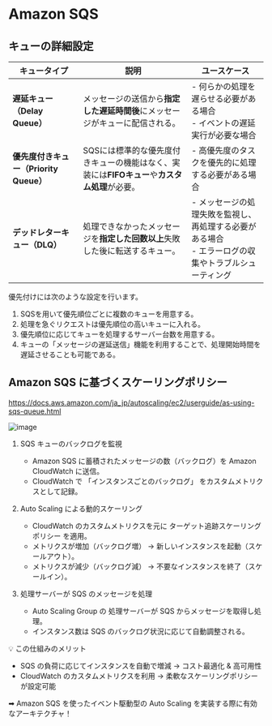 # Amazon SQS

## キューの詳細設定

| キュータイプ           | 説明                                                    | ユースケース                                             |
|-------------------|-------------------------------------------------------|-------------------------------------------------------|
| **遅延キュー（Delay Queue）**  | メッセージの送信から**指定した遅延時間後**にメッセージがキューに配信される。 | - 何らかの処理を遅らせる必要がある場合<br>- イベントの遅延実行が必要な場合 |
| **優先度付きキュー（Priority Queue）** | SQSには標準的な優先度付きキューの機能はなく、実装には**FIFOキュー**や**カスタム処理**が必要。 | - 高優先度のタスクを優先的に処理する必要がある場合 |
| **デッドレターキュー（DLQ）** | 処理できなかったメッセージを**指定した回数以上**失敗した後に転送するキュー。 | - メッセージの処理失敗を監視し、再処理する必要がある場合<br>- エラーログの収集やトラブルシューティング |

優先付けには次のような設定を行います。

1. SQSを用いて優先順位ごとに複数のキューを用意する。
2. 処理を急ぐリクエストは優先順位の高いキューに入れる。
3. 優先順位に応じてキューを処理するサーバー台数を用意する。
4. キューの「メッセージの遅延送信」機能を利用することで、処理開始時間を遅延させることも可能である。

## Amazon SQS に基づくスケーリングポリシー

https://docs.aws.amazon.com/ja_jp/autoscaling/ec2/userguide/as-using-sqs-queue.html

![image](https://github.com/user-attachments/assets/c9a30321-abe8-4d26-9443-7a5236caabc4)

1. SQS キューのバックログを監視
    - Amazon SQS に蓄積されたメッセージの数（バックログ）を Amazon CloudWatch に送信。
    - CloudWatch で 「インスタンスごとのバックログ」 をカスタムメトリクスとして記録。

2. Auto Scaling による動的スケーリング
    - CloudWatch のカスタムメトリクスを元に ターゲット追跡スケーリングポリシー を適用。
    - メトリクスが増加（バックログ増） → 新しいインスタンスを起動（スケールアウト）。
    - メトリクスが減少（バックログ減） → 不要なインスタンスを終了（スケールイン）。
    
3. 処理サーバーが SQS のメッセージを処理
    - Auto Scaling Group の 処理サーバーが SQS からメッセージを取得し処理。
    - インスタンス数は SQS のバックログ状況に応じて自動調整される。

💡 この仕組みのメリット
- SQS の負荷に応じてインスタンスを自動で増減 → コスト最適化 & 高可用性
- CloudWatch のカスタムメトリクスを利用 → 柔軟なスケーリングポリシーが設定可能

➡ Amazon SQS を使ったイベント駆動型の Auto Scaling を実装する際に有効なアーキテクチャ！ 

